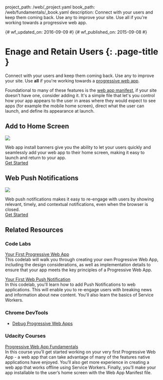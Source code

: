 project_path: /web/_project.yaml
book_path: /web/fundamentals/_book.yaml
description: Connect with your users and keep them coming back. Use any to improve your site. Use all if you're working towards a progressive web app.

{# wf_updated_on: 2016-09-09 #}
{# wf_published_on: 2015-09-08 #}

# Enage and Retain Users {: .page-title }

Connect with your users and keep them coming back. Use any to improve your
site. Use **all** if you're working towards a
[progressive web app](/web/progressive-web-apps/).

Foundational to many of these features is the [web app manifest](web-app-manifest/),
if your site doesn't have one, consider adding it. It's a simple file that let's
you control how your app appears to the user in areas where they would expect
to see apps (for example the mobile home screen), direct what the user can 
launch, and define its appearance at launch.

<div class="attempt-left">
  <h2>Add to Home Screen</h2>
  <a href="app-install-banners/">
    <img src="/web/images/common/add-to-hs-16x9.png">
  </a>
  <p>
    Web app install banners give you the ability to let your users quickly
    and seamlessly add your web app to their home screen, making it easy to
    launch and return to your app.<br>
    <a href="app-install-banners/">Get Started</a>
  </p>
</div>
<div class="attempt-right">
  <h2>Web Push Notifications</h2>
  <a href="push-notifications/">
    <img src="/web/images/common/push-notification-16x9.png">
  </a>
  <p>
    Web push notifications makes it easy to re-engage with users by
    showing relevant, timely, and contextual notifications, even when 
    the browser is closed.<br>
    <a href="push-notifications/">Get Started</a>
  </p>
</div>

<div style="clear:both;"></div>

## Related Resources

### Code Labs

[Your First Progressive Web App](/web/fundamentals/getting-started/codelabs/your-first-pwapp/)<br>
This codelab will walk you through creating your own Progressive Web App,
including the design considerations, as well as implementation details to
ensure that your app meets the key principles of a Progressive Web App.

[Your First Web Push Notification](/web/fundamentals/getting-started/codelabs/push-notifications/)<br>
In this codelab, you'll learn how to add Push Notifications to web
applications. This will enable you to re-engage users with breaking news and
information about new content. You'll also learn the basics of Service Workers.

### Chrome DevTools

* [Debug Progressive Web Apps](/web/tools/chrome-devtools/progressive-web-apps/)


### Udacity Courses

[Progressive Web App Fundamentals](https://udacity.com/ud811)<br>
In this course you’ll get started working on your very first Progressive Web
App - a web app that can take advantage of many of the features native
applications have enjoyed. You’ll also get more experience in creating a web
app that works offline using Service Workers. Finally, you’ll make your app
installable to the user’s home screen with the Web App Manifest file.


<div style="clear:both;"></div>
